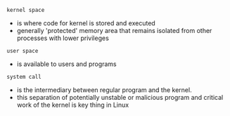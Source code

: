 `kernel space`
* is where code for kernel is stored and executed
* generally 'protected' memory area that remains isolated from other processes with lower privileges

`user space`
* is available to users and programs

`system call`
* is the intermediary between regular program and the kernel.
* this separation of potentially unstable or malicious program and critical work of the kernel is key thing in Linux

